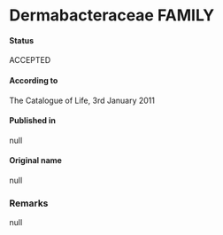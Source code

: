 Dermabacteraceae FAMILY
=======

#### Status
ACCEPTED

#### According to
The Catalogue of Life, 3rd January 2011

#### Published in
null

#### Original name
null

### Remarks
null